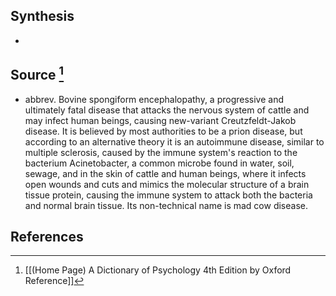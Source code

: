 ## Synthesis
- 
## Source [^1]
- abbrev. Bovine spongiform encephalopathy, a progressive and ultimately fatal disease that attacks the nervous system of cattle and may infect human beings, causing new-variant Creutzfeldt-Jakob disease. It is believed by most authorities to be a prion disease, but according to an alternative theory it is an autoimmune disease, similar to multiple sclerosis, caused by the immune system's reaction to the bacterium Acinetobacter, a common microbe found in water, soil, sewage, and in the skin of cattle and human beings, where it infects open wounds and cuts and mimics the molecular structure of a brain tissue protein, causing the immune system to attack both the bacteria and normal brain tissue. Its non-technical name is mad cow disease.
## References

[^1]: [[(Home Page) A Dictionary of Psychology 4th Edition by Oxford Reference]]